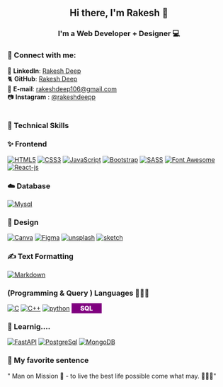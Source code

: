 <h2 align="center">
Hi there, I'm Rakesh </a> 👋
</h2>

<h3 align="center">
I'm a Web Developer + Designer 💻
</h3>

### 🤝 Connect with me:

💼 **LinkedIn**: <a title="Rakesh Deep | LinkedIn" href="#" target="_blank">Rakesh Deep</a><br/>
🐈‍ **GitHub**: <a title="Rakesh Deep | GitHub" href="https://github.com/rakeshdeep/" target="_blank">Rakesh Deep</a><br/>
📩 **E-mail**: <a title="rakeshdeep106@gmail.com" href="mailto:rakeshdeep106@gmail.com" target="_blank">rakeshdeep106@gmail.com</a><br/>
📷 **Instagram** : <a title = "Instgram | rakeshdeepp" href="https://www.instagram.com/rakeshdeepp/" target="_blank">@rakeshdeepp </a> <br /><br />

### 💼 Technical Skills

### ✨ Frontend
<a href="#!">![HTML5](https://img.shields.io/badge/html5-%23E34F26.svg?style=for-the-badge&logo=html5&logoColor=white)</a>
<a href="#!">![CSS3](https://img.shields.io/badge/css3-%231572B6.svg?style=for-the-badge&logo=css3&logoColor=white)</a>
<a href="#!">![JavaScript](https://img.shields.io/badge/javascript-%23323330.svg?style=for-the-badge&logo=javascript&logoColor=%23F7DF1E)</a>
<a href="#!">![Bootstrap](https://img.shields.io/badge/bootstrap-%23563D7C.svg?style=for-the-badge&logo=bootstrap&logoColor=white)</a>
<a href="#!">![SASS](https://img.shields.io/badge/SASS-hotpink.svg?style=for-the-badge&logo=SASS&logoColor=white)</a>
<a href="#!">![Font Awesome](https://img.shields.io/badge/Font_Awesome-339AF0?style=for-the-badge&logo=fontawesome&logoColor=white)</a>
<a href="#!">![React-js](https://img.shields.io/badge/React-20232A?style=for-the-badge&logo=react&logoColor=61DAFB)</a>


### ☁️ Database 
<a href="#!">![Mysql](https://img.shields.io/badge/MySQL-005C84?style=for-the-badge&logo=mysql&logoColor=white)</a>



### 🎨 Design
<a href="#!">![Canva](https://img.shields.io/badge/Canva-%2300C4CC.svg?style=for-the-badge&logo=Canva&logoColor=white)</a>
<a href="#!">![Figma](https://img.shields.io/badge/figma-%23F24E1E.svg?style=for-the-badge&logo=figma&logoColor=white)</a>
<a href="#!">![unsplash](https://img.shields.io/badge/Unsplash-000000?style=for-the-badge&logo=Unsplash&logoColor=white)</a>
<a href="#!">![sketch](https://img.shields.io/badge/Sketch-FFB387?style=for-the-badge&logo=sketch&logoColor=black)</a>

### ✍️ Text Formatting
<a href="#!">![Markdown](https://img.shields.io/badge/markdown-%23000000.svg?style=for-the-badge&logo=markdown&logoColor=white)</a>


### (Programming & Query ) Languages 👨🏻‍💻

<a href="#!">![C](https://img.shields.io/badge/C-00599C?style=for-the-badge&logo=c&logoColor=white)</a>
<a href="#!">![C++](https://img.shields.io/badge/C%2B%2B-00599C?style=for-the-badge&logo=c%2B%2B&logoColor=white)</a>
<a href="#!">![python](https://img.shields.io/badge/Python-FFD43B?style=for-the-badge&logo=python&logoColor=blue)</a>
<a href="#!" style="padding:3px 20px; background:purple;color:white; font-weight:900; text-decoration:none">SQL</a>


### 📝 Learnig....
<a href="#!">![FastAPI](https://img.shields.io/badge/fastapi-109989?style=for-the-badge&logo=FASTAPI&logoColor=white)</a>
<a href="#!">![PostgreSql](https://img.shields.io/badge/PostgreSQL-316192?style=for-the-badge&logo=postgresql&logoColor=white)</a>
<a href="#!">![MongoDB](https://img.shields.io/badge/MongoDB-4EA94B?style=for-the-badge&logo=mongodb&logoColor=white)</a>
<br/>

### 🎈 My favorite sentence

" Man on Mission 🚀 - to live the best life possible come what may. 👨🏻‍💻"